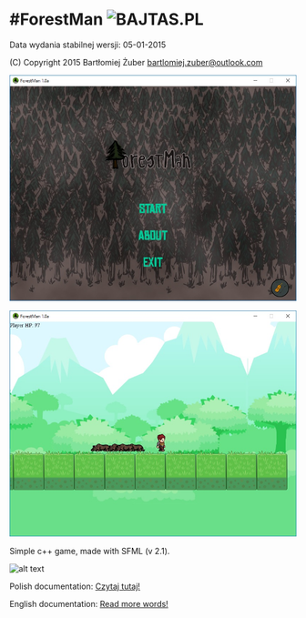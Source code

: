 #ForestMan ![BAJTAS.PL](https://img.shields.io/badge/bajtas.pl-ForestMan-ffb400.svg?style=flat-square)
==================
Data wydania stabilnej wersji: 05-01-2015

(C) Copyright 2015 Bartłomiej Żuber <bartlomiej.zuber@outlook.com>

![Alt text](/docs/menu.jpg?raw=true "Menu")

![Alt text](/docs/game.jpg?raw=true "Game")

Simple c++ game, made with SFML (v 2.1).

![alt text](https://encrypted-tbn3.gstatic.com/images?q=tbn:ANd9GcSSsnTNn7HmcHidzl_zH3_w6cHArujZ3MF5rXHaLA6eMvjHAB7O "Line separator")

Polish documentation: [Czytaj tutaj!](docs/README_POLISH.md)

English documentation: [Read more words!](docs/README_ENGLISH.md)
